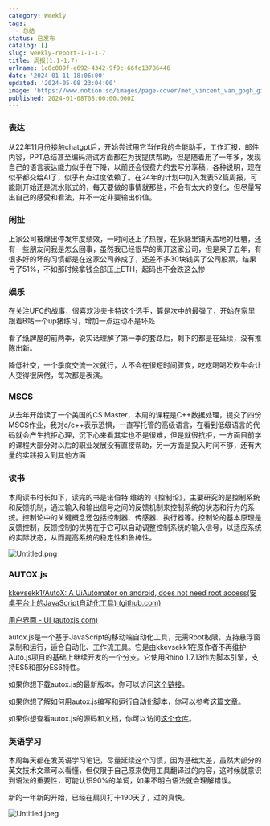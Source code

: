 ```yaml
---
category: Weekly
tags:
  - 总结
status: 已发布
catalog: []
slug: weekly-report-1-1-1-7
title: 周报(1.1-1.7)
urlname: 1c8c009f-e692-4342-9f9c-66fc13786446
date: '2024-01-11 18:06:00'
updated: '2024-05-08 23:04:00'
image: 'https://www.notion.so/images/page-cover/met_vincent_van_gogh_ginoux.jpg'
published: 2024-01-08T08:00:00.000Z
---
```


### 表达


从22年11月份接触chatgpt后，开始尝试用它当作我的全能助手，工作汇报，邮件内容，PPT总结甚至编码测试方面都在为我提供帮助，但是随着用了一年多，发现自己的语言表达能力似乎在下降，以前还会很费力的去写分享稿，各种说明，现在似乎都交给AI了，似乎有点过度依赖了。在24年的计划中加入发表52篇周报，可能刚开始还是流水账式的，每天要做的事情就那些，不会有太大的变化，但尽量写出自己的感受和看法，并不一定非要输出价值。


### 闲扯


上家公司被爆出停发年度绩效，一时间还上了热搜，在脉脉里铺天盖地的吐槽，还有一些朋友问我是怎么回事，虽然我已经很早的离开这家公司，但是呆了五年，有很多好的坏的习惯都是在这家公司养成了，还差不多30块钱买了公司股票，结果亏了51%，不如那时候拿钱全部压上ETH，起码也不会跌这么惨


### 娱乐


在关注UFC的战事，很喜欢沙夫卡特这个选手，算是次中的最强了，开始在家里跟着B站一个up猪练习，增加一点运动不是坏处


看了纸牌屋的前两季，说实话理解了第一季的套路后，剩下的都是在延续，没有推陈出新。


降低社交，一个季度交流一次就行，人不会在很短时间骤变，吃吃喝喝吹吹牛会让人变得很厌倦，每次都是表演。


### MSCS


从去年开始读了一个美国的CS Master，本周的课程是C++数据处理，提交了四份MSCS作业，我对c/c++表示恐惧，一直写托管的高级语言，在看到低级语言的代码就会产生抗拒心理，沉下心来看其实也不是很难，但是就很抗拒，一方面目前学的课程大部分对以后的职业发展没有直接帮助，另一方面是投入时间不够，还有大量的实践投入到其他方面


### 读书


本周读书时长如下，读完的书是诺伯特·维纳的《控制论》，主要研究的是控制系统和反馈机制，通过输入和输出信号之间的反馈机制来控制系统的状态和行为的系统。控制论中的关键概念还包括控制器、传感器、执行器等。控制论的基本原理是反馈控制，反馈控制的优势在于它可以自动调整控制系统的输入信号，以适应系统的实际状态，从而提高系统的稳定性和鲁棒性。


![Untitled.png](https://prod-files-secure.s3.us-west-2.amazonaws.com/5d24fe63-e567-4804-86f9-9fdc62e13082/4d744901-b410-4924-8554-36cce6e9aab7/Untitled.png?X-Amz-Algorithm=AWS4-HMAC-SHA256&X-Amz-Content-Sha256=UNSIGNED-PAYLOAD&X-Amz-Credential=ASIAZI2LB466RVWEAATI%2F20250417%2Fus-west-2%2Fs3%2Faws4_request&X-Amz-Date=20250417T213356Z&X-Amz-Expires=3600&X-Amz-Security-Token=IQoJb3JpZ2luX2VjEN3%2F%2F%2F%2F%2F%2F%2F%2F%2F%2FwEaCXVzLXdlc3QtMiJGMEQCIDQbvsc9bwgkj4eLRu7n17fTLKd2Hyk9HrtmD0hUmoF8AiBQHYblkjSjAJ%2BUV%2FgmhDk6A%2FQnHf69HNPJbTAFMZJInCr%2FAwhmEAAaDDYzNzQyMzE4MzgwNSIM1U3TWM37LtvhQPNrKtwDlTx%2BUF%2B%2FooyYaNzW%2Bsy5x5YKVT586s9oNkr%2Fod2wk0Fk%2FZduI8O0Ks4HvahUU9C3mnkXP0gpf9Iw0vYkZuxP78UqCF3PVeJSVSGYQOJiYbgZvKg%2FTZWuNm%2B8tdIYJD6pl4%2BcCz7MaMIBI3gb30NVmaSUcEVJOZjhc72aLjgVepjqEtAZHm%2FOk6mBjpQb95C%2FfZWe9GEAJIzDaTfQP0ORfE8TcP56rfB5uaB0HUkbtfCn4FCokQdAa3hGbf%2B3fA%2FtCjwr0IXincWG4zsaxfRG1pPMCecBvIu6BJrZ%2FX7DQxCQcpVzxInGZ6zmWvwWslQlzuKcvfcdftPGS8U0r2f3xactUgKSoFhEc4jA%2FhyWyG00EA9szQ8j3b3FY%2Fclh6nGsAfnObuqi4AzCVaAP6A3ciEh2z1pn0LwBSQ7wSgMIqzAWxQgJnqhHEQ7ogoSfnZTETy7%2FrQryXTBvrqXuU72EX13SJ9diqL11kbbHf7xywyENwBkZ96rtLnhBAx%2FvOjlqtvinLvj7tw%2FQQvY5k5qkXH%2FFY0G%2FdQFuB8Us5LiMHOzNnPprRjeUmPqx62H7Q2AmmPC1HSZd877u%2B69JO7LRJDTgWbgiXXR1WgNX6SVWW01f5RyLtwCsb1jlwAwj8%2BFwAY6pgFUIooIb%2FEhY1NnF6ZLwfX%2BaWDt4fA%2BODHxO4%2FSykJjdAplhFQY79c2AZUJB8WGl40n5lg3YW0lrNQB1n7h4nDV8C2hU5GqS9VOqMS%2FypsNGSVV6AjYRcI4m99UZWtsl0vjy%2F%2BGBDMbMBHMTeZfaV1WJo31AGxATfET0ThCiFBpXo5aMEds%2Bi7wA6Ll0Paqch1pdYoSHUD41jBrmwiJjz2rE7TBJzql&X-Amz-Signature=769ad866cb1c521dea251c7b182bce1c4e6aae1d9fdb9bf479f221af2a4df159&X-Amz-SignedHeaders=host&x-id=GetObject)


### AUTOX.js


[kkevsekk1/AutoX: A UiAutomator on android, does not need root access(安卓平台上的JavaScript自动化工具) (github.com)](https://github.com/kkevsekk1/AutoX)


[用户界面 - UI (autoxjs.com)](http://doc.autoxjs.com/#/ui)


autox.js是一个基于JavaScript的移动端自动化工具，无需Root权限，支持悬浮窗录制和运行，适合自动化、工作流工具。它是由kkevsekk1在原作者不再维护Auto.js项目的基础上继续开发的一个分支。它使用Rhino 1.7.13作为脚本引擎，支持ES5和部分ES6特性。


如果你想下载autox.js的最新版本，你可以访问[这个链接](https://github.com/kkevsekk1/AutoX/releases)。


如果你想了解如何用autox.js编写和运行自动化脚本，你可以参考[这篇文章](https://www.cnblogs.com/ghj1976/p/autoxjs.html)。


如果你想查看autox.js的源码和文档，你可以访问[这个仓库](https://github.com/kkevsekk1/AutoX)。


### 英语学习


本周每天都在发英语学习笔记，尽量延续这个习惯，因为基础太差，虽然大部分的英文技术文章可以看懂，但仅限于自己原来使用工具翻译过的内容，这时候就意识到语法的重要性，可能认识90%的单词，如果不明白语法就会理解错误。


新的一年新的开始，已经在扇贝打卡190天了，过的真快。


![Untitled.jpeg](https://prod-files-secure.s3.us-west-2.amazonaws.com/5d24fe63-e567-4804-86f9-9fdc62e13082/c04d3014-4bd3-4142-a613-19220f0a3512/Untitled.jpeg?X-Amz-Algorithm=AWS4-HMAC-SHA256&X-Amz-Content-Sha256=UNSIGNED-PAYLOAD&X-Amz-Credential=ASIAZI2LB466RVWEAATI%2F20250417%2Fus-west-2%2Fs3%2Faws4_request&X-Amz-Date=20250417T213356Z&X-Amz-Expires=3600&X-Amz-Security-Token=IQoJb3JpZ2luX2VjEN3%2F%2F%2F%2F%2F%2F%2F%2F%2F%2FwEaCXVzLXdlc3QtMiJGMEQCIDQbvsc9bwgkj4eLRu7n17fTLKd2Hyk9HrtmD0hUmoF8AiBQHYblkjSjAJ%2BUV%2FgmhDk6A%2FQnHf69HNPJbTAFMZJInCr%2FAwhmEAAaDDYzNzQyMzE4MzgwNSIM1U3TWM37LtvhQPNrKtwDlTx%2BUF%2B%2FooyYaNzW%2Bsy5x5YKVT586s9oNkr%2Fod2wk0Fk%2FZduI8O0Ks4HvahUU9C3mnkXP0gpf9Iw0vYkZuxP78UqCF3PVeJSVSGYQOJiYbgZvKg%2FTZWuNm%2B8tdIYJD6pl4%2BcCz7MaMIBI3gb30NVmaSUcEVJOZjhc72aLjgVepjqEtAZHm%2FOk6mBjpQb95C%2FfZWe9GEAJIzDaTfQP0ORfE8TcP56rfB5uaB0HUkbtfCn4FCokQdAa3hGbf%2B3fA%2FtCjwr0IXincWG4zsaxfRG1pPMCecBvIu6BJrZ%2FX7DQxCQcpVzxInGZ6zmWvwWslQlzuKcvfcdftPGS8U0r2f3xactUgKSoFhEc4jA%2FhyWyG00EA9szQ8j3b3FY%2Fclh6nGsAfnObuqi4AzCVaAP6A3ciEh2z1pn0LwBSQ7wSgMIqzAWxQgJnqhHEQ7ogoSfnZTETy7%2FrQryXTBvrqXuU72EX13SJ9diqL11kbbHf7xywyENwBkZ96rtLnhBAx%2FvOjlqtvinLvj7tw%2FQQvY5k5qkXH%2FFY0G%2FdQFuB8Us5LiMHOzNnPprRjeUmPqx62H7Q2AmmPC1HSZd877u%2B69JO7LRJDTgWbgiXXR1WgNX6SVWW01f5RyLtwCsb1jlwAwj8%2BFwAY6pgFUIooIb%2FEhY1NnF6ZLwfX%2BaWDt4fA%2BODHxO4%2FSykJjdAplhFQY79c2AZUJB8WGl40n5lg3YW0lrNQB1n7h4nDV8C2hU5GqS9VOqMS%2FypsNGSVV6AjYRcI4m99UZWtsl0vjy%2F%2BGBDMbMBHMTeZfaV1WJo31AGxATfET0ThCiFBpXo5aMEds%2Bi7wA6Ll0Paqch1pdYoSHUD41jBrmwiJjz2rE7TBJzql&X-Amz-Signature=63dc0442588eda9d2389a057ba7e399ce9b824dedba961aa028aa3c00730dbb0&X-Amz-SignedHeaders=host&x-id=GetObject)

